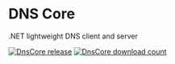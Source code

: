 # DNS Core
.NET lightweight DNS client and server

[![DnsCore release](https://img.shields.io/nuget/v/DnsCore)](https://www.nuget.org/packages/DnsCore/)
[![DnsCore download count](https://img.shields.io/nuget/dt/DnsCore)](https://www.nuget.org/packages/DnsCore/)

